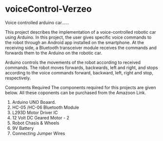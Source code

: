# voiceControl-Verzeo
Voice controlled arduino car...... 

This project describes the implementation of a voice-controlled robotic car using Arduino. In this project, the user gives specific voice commands to the robot through an Android app installed on the smartphone. At the receiving side, a Bluetooth transceiver module receives the commands and forwards them to the Arduino on the robotic car.

Arduino controls the movements of the robot according to received commands. The robot moves forwards, backwards, left and right, and stops according to the voice commands forward, backward, left, right and stop, respectively.


Components Required
The components required for this projects are given below. All these coponents can be purchased from the Amazoon Link.

1. Arduino UNO Boaard.
2. HC-05 /HC-06 Bluetooth Module 
3. L293D Motor Driver IC  
4. 12 Volt DC Geared Motor - 2  
5. Robot Chasis & Wheels 
6. 9V Battery
7. Connecting Jumper Wires
